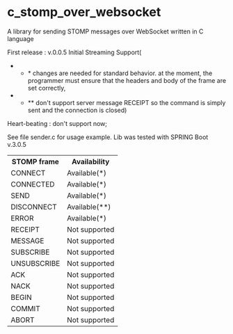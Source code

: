 # c_stomp_over_websocket
A library for sending STOMP messages over WebSocket written in C language

First release : v.0.0.5 Initial Streaming Support(
* - \* changes are needed for standard behavior. at the moment, the programmer must ensure that the headers and body of the frame are set correctly, 
* - ** don't support server message RECEIPT so the command is simply sent and the connection is closed)

Heart-beating : don't support now;

See file sender.c for usage example. Lib was tested with SPRING Boot v.3.0.5

<table>
<tr>
<th>STOMP frame</th>
<th>Availability</th>
</tr>
<tr>
<td>CONNECT</td>
<td>Available(*)</td>
</tr>
<tr>
<td>CONNECTED</td>
<td>Available(*)</td>
</tr>
<tr>
<td>SEND</td>
<td>Available(*)</td>
</tr>
<tr>
<td>DISCONNECT</td>
<td>Available(**)</td>
</tr>
<tr>
<tr>
<td>ERROR</td>
<td>Available(*)</td>
</tr>
<tr>
<td>RECEIPT</td>
<td>Not supported</td>
</tr>
<tr>
<td>MESSAGE</td>
<td>Not supported</td>
</tr>
<td>SUBSCRIBE</td>
<td>Not supported</td>
</tr>
<tr>
<td>UNSUBSCRIBE</td>
<td>Not supported</td>
</tr>
<tr>
<td>ACK</td>
<td>Not supported</td>
</tr>
<tr>
<td>NACK</td>
<td>Not supported</td>
</tr>
<tr>
<td>BEGIN</td>
<td>Not supported</td>
</tr>
<tr>
<td>COMMIT</td>
<td>Not supported</td>
</tr>
<tr>
<td>ABORT</td>
<td>Not supported</td>
</tr>
</table>

